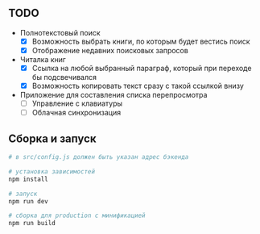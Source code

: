 ## TODO

- Полнотекстовый поиск
  - [x] Возможность выбрать книги, по которым будет вестись поиск
  - [x] Отображение недавних поисковых запросов
- Читалка книг
  - [x] Cсылка на любой выбранный параграф, который при переходе бы подсвечивался
  - [x] Возможность копировать текст сразу с такой ссылкой внизу
- Приложение для составления списка перепросмотра
  - [ ] Управление с клавиатуры
  - [ ] Облачная синхронизация

## Сборка и запуск

``` bash
# в src/config.js должен быть указан адрес бэкенда

# установка зависимостей
npm install

# запуск
npm run dev

# сборка для production с минификацией
npm run build
